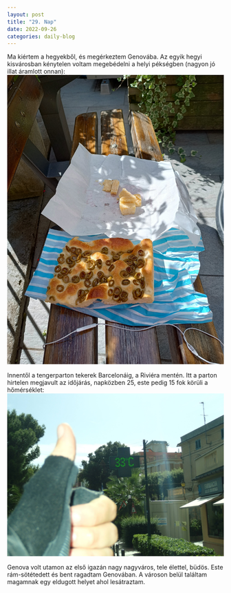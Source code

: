 ```yaml
---
layout: post
title: "29. Nap"
date: 2022-09-26
categories: daily-blog
---
```



Ma kiértem a hegyekből, és megérkeztem Genovába. 
Az egyik hegyi kisvárosban kénytelen voltam megebédelni a helyi pékségben (nagyon jó illat áramlott onnan): ![Kaja](/day29kaja.jpg)

Innentől a tengerparton tekerek Barcelonáig, a Riviéra mentén.
Itt a parton hirtelen megjavult az időjárás, napközben 25, este pedig 15 fok körüli a hőmérséklet: ![Hőmérséklet](/day29temp.jpg)

Genova volt utamon az első igazán nagy nagyváros, tele élettel, büdös.
Este rám-sötétedett és bent ragadtam Genovában. A városon belül találtam magamnak egy eldugott helyet ahol lesátraztam.
